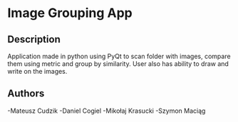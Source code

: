 # Image Grouping App

## Description
Application made in python using PyQt to scan folder with images, compare them using metric and group by similarity. User also has ability to draw and write on the images.

## Authors
-Mateusz Cudzik
-Daniel Cogiel
-Mikołaj Krasucki
-Szymon Maciąg

